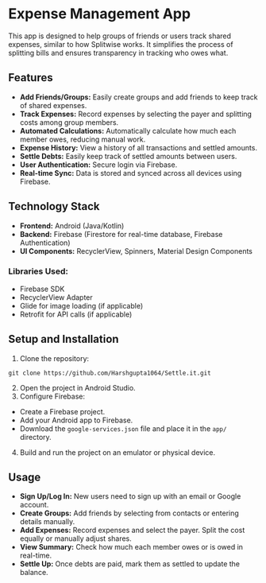 <h1>Expense Management App</h1>
<p>This app is designed to help groups of friends or users track shared expenses, similar to how Splitwise works. It simplifies the process of splitting bills and ensures transparency in tracking who owes what.</p>

<h2>Features</h2>
<ul>
    <li><strong>Add Friends/Groups:</strong> Easily create groups and add friends to keep track of shared expenses.</li>
    <li><strong>Track Expenses:</strong> Record expenses by selecting the payer and splitting costs among group members.</li>
    <li><strong>Automated Calculations:</strong> Automatically calculate how much each member owes, reducing manual work.</li>
    <li><strong>Expense History:</strong> View a history of all transactions and settled amounts.</li>
    <li><strong>Settle Debts:</strong> Easily keep track of settled amounts between users.</li>
    <li><strong>User Authentication:</strong> Secure login via Firebase.</li>
    <li><strong>Real-time Sync:</strong> Data is stored and synced across all devices using Firebase.</li>
</ul>

<h2>Technology Stack</h2>
<ul>
    <li><strong>Frontend:</strong> Android (Java/Kotlin)</li>
    <li><strong>Backend:</strong> Firebase (Firestore for real-time database, Firebase Authentication)</li>
    <li><strong>UI Components:</strong> RecyclerView, Spinners, Material Design Components</li>
</ul>

<h3>Libraries Used:</h3>
<ul>
    <li>Firebase SDK</li>
    <li>RecyclerView Adapter</li>
    <li>Glide for image loading (if applicable)</li>
    <li>Retrofit for API calls (if applicable)</li>
</ul>

<h2>Setup and Installation</h2>
<ol>
    <li>Clone the repository:</li>
</ol>

<pre><code>git clone https://github.com/Harshgupta1064/Settle.it.git</code></pre>

<ol start="2">
    <li>Open the project in Android Studio.</li>
    <li>Configure Firebase:</li>
</ol>
<ul>
    <li>Create a Firebase project.</li>
    <li>Add your Android app to Firebase.</li>
    <li>Download the <code>google-services.json</code> file and place it in the <code>app/</code> directory.</li>
</ul>

<ol start="4">
    <li>Build and run the project on an emulator or physical device.</li>
</ol>


<h2>Usage</h2>
<ul>
    <li><strong>Sign Up/Log In:</strong> New users need to sign up with an email or Google account.</li>
    <li><strong>Create Groups:</strong> Add friends by selecting from contacts or entering details manually.</li>
    <li><strong>Add Expenses:</strong> Record expenses and select the payer. Split the cost equally or manually adjust shares.</li>
    <li><strong>View Summary:</strong> Check how much each member owes or is owed in real-time.</li>
    <li><strong>Settle Up:</strong> Once debts are paid, mark them as settled to update the balance.</li>
</ul>

